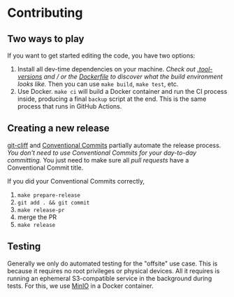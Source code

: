 # Contributing

## Two ways to play

If you want to get started editing the code, you have two options:

1. Install all dev-time dependencies on your machine. _Check out
   [.tool-versions](.tool-versions) and / or the [Dockerfile](Dockerfile) to discover
   what the build environment looks like._ Then you can use `make build`, `make test`,
   etc.
2. Use Docker. `make ci` will build a Docker container and run the CI process inside,
   producing a final `backup` script at the end. This is the same process that runs in
   GitHub Actions.

## Creating a new release

[git-cliff](https://git-cliff.org/) and [Conventional Commits](https://www.conventionalcommits.org/)
partially automate the release process. _You don't need to use Conventional Commits
for your day-to-day committing._ You just need to make sure all _pull requests_ have a
Conventional Commit title.

If you did your Conventional Commits correctly,

1. `make prepare-release`
2. `git add . && git commit`
3. `make release-pr`
4. merge the PR
5. `make release`

## Testing

Generally we only do automated testing for the "offsite" use case. This is because it requires no
root privileges or physical devices. All it requires is running an ephemeral S3-compatible service
in the background during tests. For this, we use [MinIO](https://github.com/minio/minio) in a
Docker container.
